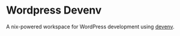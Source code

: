 # Wordpress Devenv

A nix-powered workspace for WordPress development using [devenv](https://devenv.sh).


